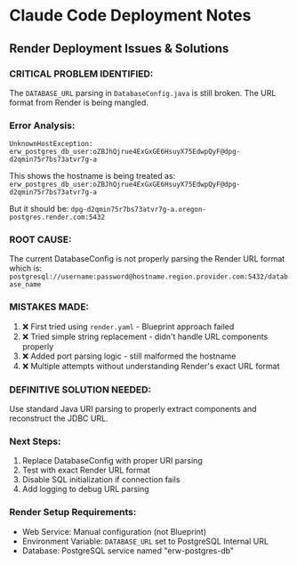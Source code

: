 # Claude Code Deployment Notes

## Render Deployment Issues & Solutions

### CRITICAL PROBLEM IDENTIFIED:
The `DATABASE_URL` parsing in `DatabaseConfig.java` is still broken. The URL format from Render is being mangled.

### Error Analysis:
```
UnknownHostException: erw_postgres_db_user:oZBJhQjrue4ExGxGE6HsuyX75EdwpQyF@dpg-d2qmin75r7bs73atvr7g-a
```

This shows the hostname is being treated as: `erw_postgres_db_user:oZBJhQjrue4ExGxGE6HsuyX75EdwpQyF@dpg-d2qmin75r7bs73atvr7g-a`

But it should be: `dpg-d2qmin75r7bs73atvr7g-a.oregon-postgres.render.com:5432`

### ROOT CAUSE:
The current DatabaseConfig is not properly parsing the Render URL format which is:
`postgresql://username:password@hostname.region.provider.com:5432/database_name`

### MISTAKES MADE:
1. ❌ First tried using `render.yaml` - Blueprint approach failed
2. ❌ Tried simple string replacement - didn't handle URL components properly
3. ❌ Added port parsing logic - still malformed the hostname
4. ❌ Multiple attempts without understanding Render's exact URL format

### DEFINITIVE SOLUTION NEEDED:
Use standard Java URI parsing to properly extract components and reconstruct the JDBC URL.

### Next Steps:
1. Replace DatabaseConfig with proper URI parsing
2. Test with exact Render URL format
3. Disable SQL initialization if connection fails
4. Add logging to debug URL parsing

### Render Setup Requirements:
- Web Service: Manual configuration (not Blueprint)
- Environment Variable: `DATABASE_URL` set to PostgreSQL Internal URL
- Database: PostgreSQL service named "erw-postgres-db"